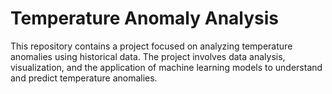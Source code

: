 # Temperature Anomaly Analysis
This repository contains a project focused on analyzing temperature anomalies using historical data. The project involves data analysis, visualization, and the application of machine learning models to understand and predict temperature anomalies.
